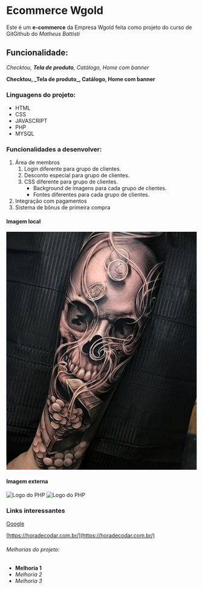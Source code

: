 # Ecommerce Wgold

Este é um **e-commerce** da Empresa Wgold feita como projeto do curso de GitGithub do _Matheus Battisti_

## Funcionalidade:

_Checktou, **Tela de produto**, Catálogo, Home com banner_

**Checktou, \_**Tela de produto**\_, Catálogo, Home com banner**

### Linguagens do projeto:

- HTML
- CSS
- JAVASCRIPT
- PHP
- MYSQL

### Funcionalidades a desenvolver:

1. Área de membros
   1. Login diferente para grupo de clientes.
   2. Desconto especial para grupo de clientes.
   3. CSS diferente para grupo de clientes.
      - Background de imagens para cada grupo de clientes.
      - Fontes diferentes para cada grupo de clientes.
2. Integração com pagamentos
3. Sistema de bônus de primeira compra

#### Imagem local

![Tatuagem](img/3.jpg)

#### Imagem externa

![Logo do PHP](https://1.bp.blogspot.com/-V42E2GHNjrc/UmRtnvOCkkI/AAAAAAAAAoc/l044a1LwcC4/s1600/PHP-logo.png) ![Logo do PHP](https://1.bp.blogspot.com/-V42E2GHNjrc/UmRtnvOCkkI/AAAAAAAAAoc/l044a1LwcC4/s1600/PHP-logo.png)

### Links interessantes

[Google](https://www.google.com)

[https://horadecodar.com.br/](https://horadecodar.com.br/)

###### Melhorias do projeto:

- **Melhoria 1**
- _Melhoria 2_
- _Melhoria 3_
